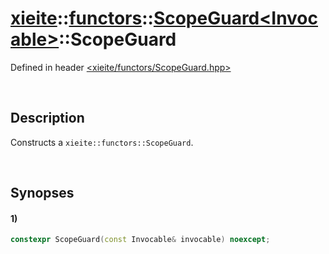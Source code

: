# [xieite](../../../xieite.md)\:\:[functors](../../../functors.md)\:\:[ScopeGuard\<Invocable\>](../../ScopeGuard.md)\:\:ScopeGuard
Defined in header [<xieite/functors/ScopeGuard.hpp>](../../../../include/xieite/functors/ScopeGuard.hpp)

&nbsp;

## Description
Constructs a `xieite::functors::ScopeGuard`.

&nbsp;

## Synopses
#### 1)
```cpp
constexpr ScopeGuard(const Invocable& invocable) noexcept;
```
